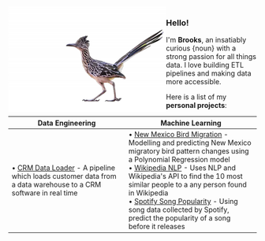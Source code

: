 <img align="left" src="greater-roadrunner-featured.png">

### Hello!

I'm **Brooks**, an insatiably curious {noun} with a strong passion for all things data. I love building ETL pipelines and making data more accessible.

Here is a list of my **personal projects**:

| **Data Engineering** | **Machine Learning** |
| ---------------------| ---------------------|
| • [CRM Data Loader]() - A pipeline which loads customer data from a data warehouse to a CRM software in real time  | • [New Mexico Bird Migration](https://github.com/orhun/CoolModFiles) - Modelling and predicting New Mexico migratory bird pattern changes using a Polynomial Regression model <br>• [Wikipedia NLP](https://github.com/orhun/CoolModFiles) - Uses NLP and Wikipedia's API to find the 10 most similar people to a any person found in Wikipedia <br>• [Spotify Song Popularity](https://github.com/orhun/CoolModFiles) - Using song data collected by Spotify, predict the popularity of a song before it releases


